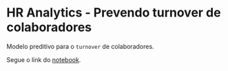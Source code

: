 # HR Analytics - Prevendo turnover de colaboradores

Modelo preditivo para o `turnover` de colaboradores.

Segue o link do [notebook](https://colab.research.google.com/drive/1JxBaYrWxkATrGSdga6-9N-PezNseN3RT#scrollTo=rsa5G9Bldy4g).
